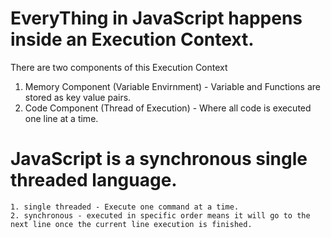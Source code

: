 # EveryThing in JavaScript happens inside an Execution Context.

There are two components of this Execution Context 
   1. Memory Component (Variable Envirnment) - Variable and Functions are stored as key value pairs.
   2. Code Component (Thread of Execution) - Where all code is executed one line at a time.


# JavaScript is a synchronous single threaded language.
    1. single threaded - Execute one command at a time.
    2. synchronous - executed in specific order means it will go to the next line once the current line execution is finished.